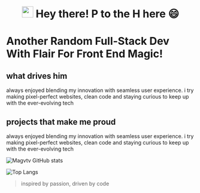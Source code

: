 <h1 align='center'>
  <img src="https://raw.githubusercontent.com/iampavangandhi/iampavangandhi/master/gifs/Hi.gif" width="30px">
  Hey there! P to the H here 😄
</h1>

<!--
**magvtv/magvtv** is a ✨ _special_ ✨ repository because its `README.md` (this file) appears on your GitHub profile.
Here are some ideas to get you started:

- 🔭 I’m currently working on ...
- 🌱 I’m currently learning ...
- 👯 I’m looking to collaborate on ...
- 🤔 I’m looking for help with ...
- 💬 Ask me about ...
- 📫 How to reach me: ...
- 😄 Pronouns: ...
- ⚡ Fun fact: ...
-->
# Another Random Full-Stack Dev With Flair For Front End Magic!
## what drives him
always enjoyed blending my innovation with seamless user experience. i try making pixel-perfect websites, clean code and staying curious to keep up with the ever-evolving tech


## projects that make me proud
always enjoyed blending my innovation with seamless user experience. i try making pixel-perfect websites, clean code and staying curious to keep up with the ever-evolving tech

![Magvtv GitHub stats](https://github-readme-stats.vercel.app/api?username=magvtv&show_icons=true&theme=tokyonight)

![Top Langs](https://github-readme-stats.vercel.app/api/top-langs/?username=magvtv&layout=compact)

> inspired by passion, driven by code
